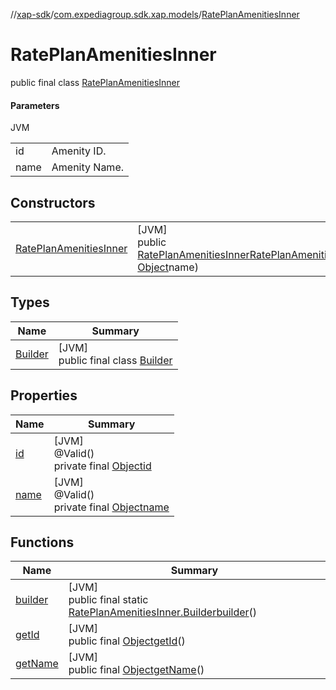 //[xap-sdk](../../../index.md)/[com.expediagroup.sdk.xap.models](../index.md)/[RatePlanAmenitiesInner](index.md)

# RatePlanAmenitiesInner

public final class [RatePlanAmenitiesInner](index.md)

#### Parameters

JVM

| | |
|---|---|
| id | Amenity ID. |
| name | Amenity Name. |

## Constructors

| | |
|---|---|
| [RatePlanAmenitiesInner](-rate-plan-amenities-inner.md) | [JVM]<br>public [RatePlanAmenitiesInner](index.md)[RatePlanAmenitiesInner](-rate-plan-amenities-inner.md)([Object](https://docs.oracle.com/javase/8/docs/api/java/lang/Object.html)id, [Object](https://docs.oracle.com/javase/8/docs/api/java/lang/Object.html)name) |

## Types

| Name | Summary |
|---|---|
| [Builder](-builder/index.md) | [JVM]<br>public final class [Builder](-builder/index.md) |

## Properties

| Name | Summary |
|---|---|
| [id](index.md#-146293137%2FProperties%2F699445674) | [JVM]<br>@Valid()<br>private final [Object](https://docs.oracle.com/javase/8/docs/api/java/lang/Object.html)[id](index.md#-146293137%2FProperties%2F699445674) |
| [name](index.md#2047485887%2FProperties%2F699445674) | [JVM]<br>@Valid()<br>private final [Object](https://docs.oracle.com/javase/8/docs/api/java/lang/Object.html)[name](index.md#2047485887%2FProperties%2F699445674) |

## Functions

| Name | Summary |
|---|---|
| [builder](builder.md) | [JVM]<br>public final static [RatePlanAmenitiesInner.Builder](-builder/index.md)[builder](builder.md)() |
| [getId](get-id.md) | [JVM]<br>public final [Object](https://docs.oracle.com/javase/8/docs/api/java/lang/Object.html)[getId](get-id.md)() |
| [getName](get-name.md) | [JVM]<br>public final [Object](https://docs.oracle.com/javase/8/docs/api/java/lang/Object.html)[getName](get-name.md)() |
